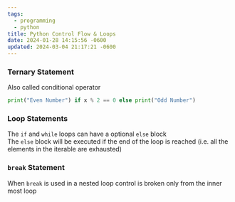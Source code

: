```yaml
---
tags:
  - programming
  - python
title: Python Control Flow & Loops
date: 2024-01-28 14:15:56 -0600
updated: 2024-03-04 21:17:21 -0600
---
```


### Ternary Statement

Also called conditional operator

````python
print("Even Number") if x % 2 == 0 else print("Odd Number")
````

### Loop Statements

The `if` and `while` loops can have a optional `else` block  
The `else` block will be executed if the end of the loop is reached (i.e. all the elements in the iterable are exhausted)

### `break` Statement

When `break` is used in a nested loop control is broken only from the inner most loop